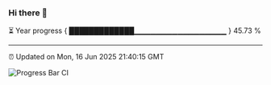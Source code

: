 ### Hi there 👋

⏳ Year progress { █████████████▁▁▁▁▁▁▁▁▁▁▁▁▁▁▁▁▁ } 45.73 %

---

⏰ Updated on Mon, 16 Jun 2025 21:40:15 GMT

![Progress Bar CI](https://github.com/IshwaranRudhara/GIT-ACTION/workflows/Progress%20Bar%20CI/badge.svg)

